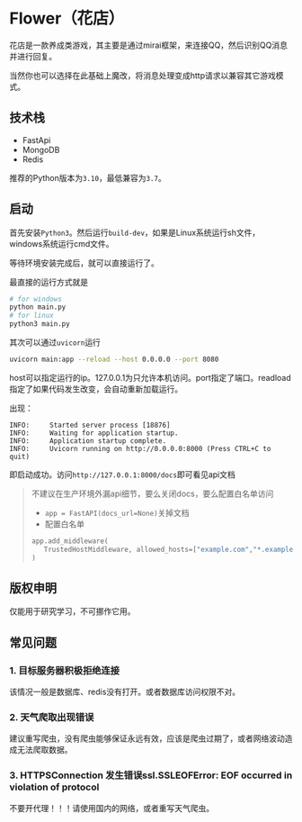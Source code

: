 # Flower（花店）

花店是一款养成类游戏，其主要是通过mirai框架，来连接QQ，然后识别QQ消息并进行回复。

当然你也可以选择在此基础上魔改，将消息处理变成http请求以兼容其它游戏模式。

## 技术栈

- FastApi
- MongoDB
- Redis

推荐的Python版本为`3.10`，最低兼容为`3.7`。

## 启动

首先安装`Python3`。然后运行`build-dev`，如果是Linux系统运行sh文件，windows系统运行cmd文件。

等待环境安装完成后，就可以直接运行了。

最直接的运行方式就是

```bash
# for windows
python main.py
# for linux
python3 main.py
```

其次可以通过`uvicorn`运行

```bash
uvicorn main:app --reload --host 0.0.0.0 --port 8080
```

host可以指定运行的ip。127.0.0.1为只允许本机访问。port指定了端口。readload指定了如果代码发生改变，会自动重新加载运行。

出现：

```
INFO:     Started server process [18876]
INFO:     Waiting for application startup.
INFO:     Application startup complete.
INFO:     Uvicorn running on http://0.0.0.0:8000 (Press CTRL+C to quit)
```

即启动成功。访问`http://127.0.0.1:8000/docs`即可看见api文档

> 不建议在生产环境外漏api细节，要么关闭docs，要么配置白名单访问
> - `app = FastAPI(docs_url=None)`关掉文档
> - 配置白名单
> ```python
> app.add_middleware(
>    TrustedHostMiddleware, allowed_hosts=["example.com","*.example.com"] 
> )
> ```

## 版权申明

仅能用于研究学习，不可挪作它用。

## 常见问题

### 1. 目标服务器积极拒绝连接

该情况一般是数据库、redis没有打开。或者数据库访问权限不对。

### 2. 天气爬取出现错误

建议重写爬虫，没有爬虫能够保证永远有效，应该是爬虫过期了，或者网络波动造成无法爬取数据。

### 3. HTTPSConnection 发生错误ssl.SSLEOFError: EOF occurred in violation of protocol

不要开代理！！！请使用国内的网络，或者重写天气爬虫。
